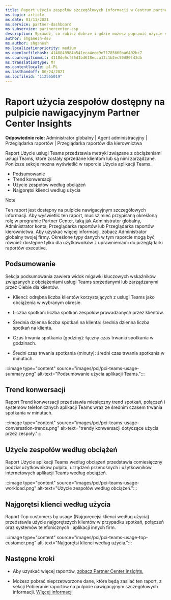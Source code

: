 ```yaml
---
title: Raport użycia zespołów szczegółowych informacji w Centrum partnerskim
ms.topic: article
ms.date: 01/11/2021
ms.service: partner-dashboard
ms.subservice: partnercenter-csp
description: Sprawdź, co robisz dobrze i gdzie możesz poprawić użycie subskrypcji usługi Teams, które sprzedajesz klientom lub zarządzasz nimi.
author: shganesh-dev
ms.author: shganesh
ms.localizationpriority: medium
ms.openlocfilehash: 4148848984a541eca4eee9e71785660aa6402bc7
ms.sourcegitcommit: 4118de5cf55d1bd618ecca13c1b2ec59d80f43db
ms.translationtype: MT
ms.contentlocale: pl-PL
ms.lasthandoff: 06/24/2021
ms.locfileid: "112565019"
---
```

# <a name="teams-usage-report-available-from-the-partner-center-insights-dashboard"></a>Raport użycia zespołów dostępny na pulpicie nawigacyjnym Partner Center Insights

**Odpowiednie role:** Administrator globalny | Agent administracyjny | Przeglądarka raportów | Przeglądarka raportów dla kierownictwa

Raport Użycie usługi Teams przedstawia metryki związane z obciążeniami usługi Teams, które zostały sprzedane klientom lub są nimi zarządzane. Poniższe sekcje można wyświetlić w raporcie Użycia aplikacji Teams.

- Podsumowanie
- Trend konwersacji
- Użycie zespołów według obciążeń
- Najgorętsi klienci według użycia

 > [!NOTE]
 > Ten raport jest dostępny na pulpicie nawigacyjnym szczegółowych informacji. Aby wyświetlić ten raport, musisz mieć przypisaną określoną rolę w programie Partner Center, taką jak Administrator globalny, Administrator konta, Przeglądarka raportów lub Przeglądarka raportów kierownictwa. Aby uzyskać więcej informacji, zobacz Administrator globalny twojej firmy. Określone typy danych w tym raporcie mogą być również dostępne tylko dla użytkowników z uprawnieniami do przeglądarki raportów executive.

## <a name="summary"></a>Podsumowanie

Sekcja podsumowania zawiera widok migawki kluczowych wskaźników związanych z obciążeniami usługi Teams sprzedanymi lub zarządzanymi przez Ciebie dla klientów.  

- Klienci: odrębna liczba klientów korzystających z usługi Teams jako obciążenia w wybranym okresie.

- Liczba spotkań: liczba spotkań zespołów prowadzonych przez klientów.

- Średnia dzienna liczba spotkań na klienta: średnia dzienna liczba spotkań na klienta. 

- Czas trwania spotkania (godziny): łączny czas trwania spotkania w godzinach. 

- Średni czas trwania spotkania (minuty): średni czas trwania spotkania w minutach. 

:::image type="content" source="images/pci/pci-teams-usage-summary.png" alt-text="Podsumowanie użycia aplikacji Teams.":::

## <a name="conversations-trend"></a>Trend konwersacji

Raport Trend konwersacji przedstawia miesięczny trend spotkań, połączeń i systemów telefonicznych aplikacji Teams wraz ze średnim czasem trwania spotkania w minutach.

:::image type="content" source="images/pci/pci-teams-usage-conversation-trends.png" alt-text="trendy konwersacji dotyczące użycia przez zespoły.":::

## <a name="teams-usage-by-workloads"></a>Użycie zespołów według obciążeń

Raport Użycie aplikacji Teams według obciążeń przedstawia comiesięczny podział użytkowników pulpitu, urządzeń przenośnych i użytkowników internetowych aplikacji Teams według obciążeń.

:::image type="content" source="images/pci/pci-teams-usage-workload.png" alt-text="Użycie zespołów według obciążeń.":::

## <a name="top-customers-by-usage"></a>Najgorętsi klienci według użycia

Raport Top customers by usage (Najgoręcejsi klienci według użycia) przedstawia użycie najgorętszych klientów w przypadku spotkań, połączeń oraz systemów telefonicznych i aplikacji innych firm.

:::image type="content" source="images/pci/pci-teams-usage-top-customer.png" alt-text="Najgorętsi klienci według użycia.":::

## <a name="next-steps"></a>Następne kroki

- Aby uzyskać więcej raportów, [zobacz Partner Center Insights.](partner-center-insights.md)

- Możesz pobrać nieprzetworzone dane, które będą zasilać ten raport, z sekcji Pobieranie raportów na pulpicie nawigacyjnym szczegółowych informacji. [Więcej informacji](pci-download-reports.md) 
